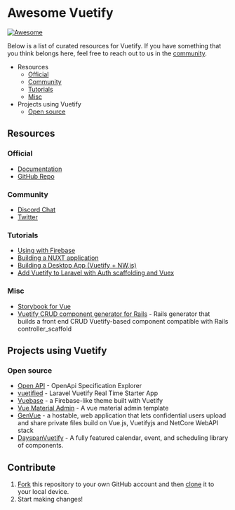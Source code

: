 # Awesome Vuetify
[![Awesome](https://awesome.re/badge.svg)](https://awesome.re)

Below is a list of curated resources for Vuetify. If you have something that you think belongs here, feel free to reach out to us in the [community](#community).

- Resources
  - [Official](#official)
  - [Community](#community)
  - [Tutorials](#tutorials)
  - [Misc](#misc)
- Projects using Vuetify
  - [Open source](#open-source)

## Resources

### Official
- [Documentation](https://vuetifyjs.com)
- [GitHub Repo](https://github.com/vuetifyjs/vuetify)

### Community
- [Discord Chat](https://chat.vuetifyjs.com)
- [Twitter](https://twitter.com/vuetifyjs)

### Tutorials
- [Using with Firebase](https://www.youtube.com/watch?v=dIkPb8krORU)
- [Building a NUXT application](https://www.youtube.com/watch?v=vVVgB5fZJy0)
- [Building a Desktop App (Vuetify + NW.js)](https://www.youtube.com/playlist?list=PLmJs3lfUmCdT9MyG60Oo6HM7xAn79vwZ0)
- [Add Vuetify to Laravel with Auth scaffolding and Vuex](https://medium.com/@sergiturbadenas/step-by-step-tutorial-to-add-vuetify-to-laravel-with-scaffolding-auth-and-vuex-ac3f5a875bc5)

### Misc
- [Storybook for Vue](https://github.com/white-rabbit-japan/vuetify-storyboard-boilerplate)
- [Vuetify CRUD component generator for Rails](https://gitlab.com/cmrd-senya/vue_crud-generator) - Rails generator that builds a front end CRUD Vuetify-based component compatible with Rails controller_scaffold

## Projects using Vuetify

### Open source
- [Open API](https://darosh.github.io/oax/#/) - OpenApi Specification Explorer
- [vuetified](https://github.com/codeitlikemiley/vuetified) - Laravel Vuetify Real Time Starter App
- [Vuebase](https://github.com/nasirouwagana/vuebase) - a Firebase-like theme built with Vuetify
- [Vue Material Admin](https://github.com/tookit/vue-material-admin) - A vue material admin template
- [GenVue](https://github.com/herbat73/GenVue) - a hostable, web application that lets confidential users upload and share private files build on Vue.js, Vuetifyjs and NetCore WebAPI stack
- [DayspanVuetify](https://github.com/ClickerMonkey/dayspan-vuetify) - A fully featured calendar, event, and scheduling library of components.

## Contribute

1. [Fork](https://help.github.com/articles/fork-a-repo/) this repository to your own GitHub account and then [clone](https://help.github.com/articles/cloning-a-repository/) it to your local device.
2. Start making changes!
